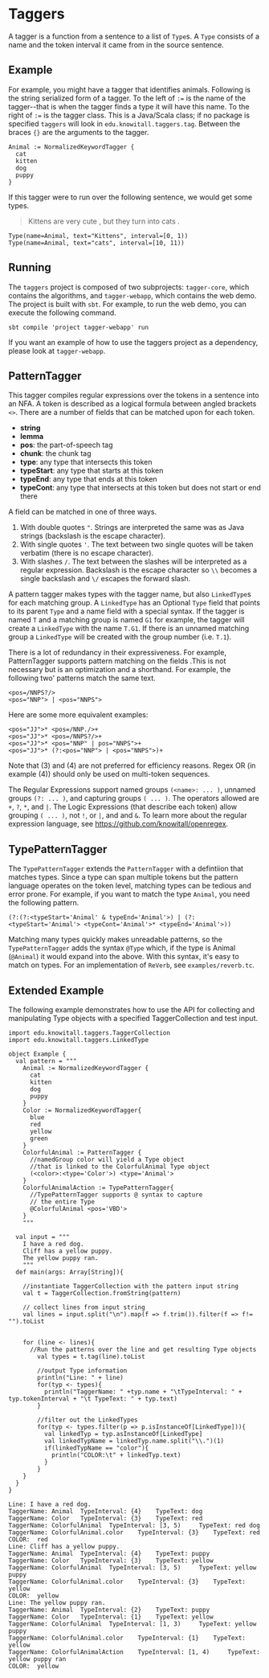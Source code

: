 # Taggers

A tagger is a function from a sentence to a list of `Type`s.  A `Type`
consists of a name and the token interval it came from in the source
sentence.

## Example

For example, you might have a tagger that identifies animals.  Following
is the string serialized form of a tagger.  To the left of `:=` is the
name of the tagger--that is when the tagger finds a type it will have 
this name.  To the right of `:=` is the tagger class.  This is a Java/Scala class;
if no package is specified `taggers` will look in `edu.knowitall.taggers.tag`.
Between the braces `{}` are the arguments to the tagger.

```
Animal := NormalizedKeywordTagger {
  cat
  kitten
  dog
  puppy
}
```

If this tagger were to run over the following sentence, we would get some
types.

> Kittens are very cute , but they turn into cats .

```
Type(name=Animal, text="Kittens", interval=[0, 1))
Type(name=Animal, text="cats", interval=[10, 11))
```


## Running

The `taggers` project is composed of two subprojects: `tagger-core`, which 
contains the algorithms, and `tagger-webapp`, which contains the web demo.
The project is built with `sbt`.  For example, to run the web demo, you can
execute the following command.

```
sbt compile 'project tagger-webapp' run
```

If you want an example of how to use the taggers project as a dependency,
please look at `tagger-webapp`.

## PatternTagger

This tagger compiles regular expressions over the tokens in a sentence into an
NFA.  A token is described as a logical formula between angled brackets `<>`.
There are a number of fields that can be matched upon for each token.

* __string__
* __lemma__
* __pos__: the part-of-speech tag
* __chunk__: the chunk tag
* __type__: any type that intersects this token
* __typeStart__: any type that starts at this token
* __typeEnd__: any type that ends at this token
* __typeCont__: any type that intersects at this token but does not start or end there

A field can be matched in one of three ways.

1.  With double quotes `"`.  Strings are interpreted the same was as Java strings (backslash is the escape character).
2.  With single quotes `'`.  The text between two single quotes will be taken verbatim (there is no escape character).
3.  With slashes `/`.  The text between the slashes will be interpreted as a
    regular expression.  Backslash is the escape character so `\\` becomes a single
    backslash and `\/` escapes the forward slash.

A pattern tagger makes types with the tagger name, but also `LinkedType`s for each matching
group. A `LinkedType` has an Optional `Type` field that points to its parent `Type` and a name 
field with a special syntax. If the tagger is named `T` and a matching group is named `G1` for example, 
the tagger will create a `LinkedType` with the name `T.G1`.  If there is an unnamed matching group a `LinkedType`
will be created with the group number (i.e. `T.1`).

There is a lot of redundancy in their expressiveness. For example,
PatternTagger supports pattern matching on the fields .This is not necessary
but is an optimization and a shorthand.  For example, the following two'
patterns match the same text.

```
<pos=/NNPS?/> 
<pos="NNP"> | <pos="NNPS">
```

Here are some more equivalent examples:

```
<pos="JJ">* <pos=/NNP./>+
<pos="JJ">* <pos=/NNPS?/>+
<pos="JJ">* <pos="NNP" | pos="NNPS">+
<pos="JJ">* (?:<pos="NNP"> | <pos="NNPS">)+
```

Note that (3) and (4) are not preferred for efficiency reasons. Regex OR
(in example (4)) should only be used on multi-token sequences.

The Regular Expressions support named groups `(<name>: ... )`, unnamed
groups `(?: ... )`, and capturing groups `( ... )`. The operators allowed are
`+`, `?`, `*`, and `|`. The Logic Expressions (that describe each token) allow
grouping `( ... )`, not `!`, or `|`, and and `&`.  To learn more about
the regular expression language, see https://github.com/knowitall/openregex.

## TypePatternTagger

The `TypePatternTagger` extends the `PatternTagger` with a defintiion that matches
types.  Since a type can span multiple tokens but the pattern language
operates on the token level, matching types can be tedious and error prone.
For example, if you want to match the type `Animal`, you need the following pattern.

```
(?:(?:<typeStart='Animal' & typeEnd='Animal'>) | (?: <typeStart='Animal'> <typeCont='Animal'>* <typeEnd='Animal'>))
```

Matching many types quickly makes unreadable patterns, so the `TypePatternTagger` adds
the syntax `@Type` which, if the type is Animal (`@Animal`) it would expand into the above.
With this syntax, it's easy to match on types.  For an implementation of `ReVerb`, see
`examples/reverb.tc`.

## Extended Example

The following example demonstrates how to use the API for collecting and manipulating Type
objects with a specified TaggerCollection and test input.
```
import edu.knowitall.taggers.TaggerCollection
import edu.knowitall.taggers.LinkedType

object Example {
  val pattern = """
	Animal := NormalizedKeywordTagger {
	  cat
	  kitten
	  dog
	  puppy
	}
    Color := NormalizedKeywordTagger{
      blue
      red
      yellow
      green
    }
    ColorfulAnimal := PatternTagger {
      //namedGroup color will yield a Type object
      //that is linked to the ColorfulAnimal Type object
      (<color>:<type='Color'>) <type='Animal'>
    }
    ColorfulAnimalAction := TypePatternTagger{
      //TypePatternTagger supports @ syntax to capture
      // the entire Type
      @ColorfulAnimal <pos='VBD'>
    }
    """
    
  val input = """
    I have a red dog.
    Cliff has a yellow puppy.
    The yellow puppy ran.
    """
  def main(args: Array[String]){

    //instantiate TaggerCollection with the pattern input string
    val t = TaggerCollection.fromString(pattern)
    
    // collect lines from input string
    val lines = input.split("\n").map(f => f.trim()).filter(f => f!= "").toList
    

    for (line <- lines){
      //Run the patterns over the line and get resulting Type objects
	    val types = t.tag(line).toList
	    
	    //output Type information
	    println("Line: " + line)
	    for(typ <- types){
	      println("TaggerName: " +typ.name + "\tTypeInterval: " + typ.tokenInterval + "\t TypeText: " + typ.text)
	    }
	    
	    //filter out the LinkedTypes
	    for(typ <- types.filter(p => p.isInstanceOf[LinkedType])){
	      val linkedTyp = typ.asInstanceOf[LinkedType]
	      val linkedTypName = linkedTyp.name.split("\\.")(1)
	      if(linkedTypName == "color"){
	        println("COLOR:\t" + linkedTyp.text)
	      }
	    }
    }
  }
}

Line: I have a red dog.
TaggerName: Animal	TypeInterval: {4}	 TypeText: dog
TaggerName: Color	TypeInterval: {3}	 TypeText: red
TaggerName: ColorfulAnimal	TypeInterval: [3, 5)	 TypeText: red dog
TaggerName: ColorfulAnimal.color	TypeInterval: {3}	 TypeText: red
COLOR:	red
Line: Cliff has a yellow puppy.
TaggerName: Animal	TypeInterval: {4}	 TypeText: puppy
TaggerName: Color	TypeInterval: {3}	 TypeText: yellow
TaggerName: ColorfulAnimal	TypeInterval: [3, 5)	 TypeText: yellow puppy
TaggerName: ColorfulAnimal.color	TypeInterval: {3}	 TypeText: yellow
COLOR:	yellow
Line: The yellow puppy ran.
TaggerName: Animal	TypeInterval: {2}	 TypeText: puppy
TaggerName: Color	TypeInterval: {1}	 TypeText: yellow
TaggerName: ColorfulAnimal	TypeInterval: [1, 3)	 TypeText: yellow puppy
TaggerName: ColorfulAnimal.color	TypeInterval: {1}	 TypeText: yellow
TaggerName: ColorfulAnimalAction	TypeInterval: [1, 4)	 TypeText: yellow puppy ran
COLOR:	yellow

```


